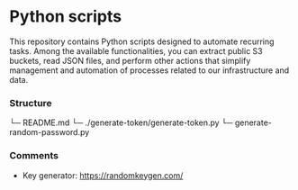 # Python scripts
This repository contains Python scripts designed to automate recurring tasks. Among the available functionalities, you can extract public S3 buckets, read JSON files, and perform other actions that simplify management and automation of processes related to our infrastructure and data.

### Structure
└─ README.md
└─ ./generate-token/generate-token.py
└─ generate-random-password.py

### Comments
- Key generator: https://randomkeygen.com/